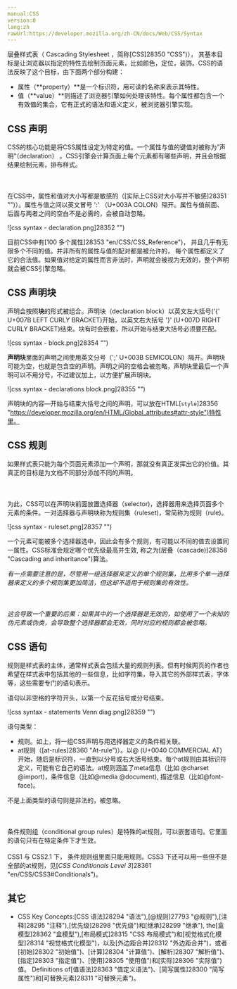 ```yaml
---
manual:CSS
version:0
lang:zh
rawUrl:https://developer.mozilla.org/zh-CN/docs/Web/CSS/Syntax
---
```







层叠样式表（ Cascading Stylesheet ，简称[CSS]28350 "CSS")）， 其基本目标是让浏览器以指定的特性去绘制页面元素，比如颜色，定位，装饰。CSS的语法反映了这个目标，由下面两个部分构建：


* 属性（**property）**是一个标识符，用可读的名称来表示其特性。
* 值（**value）**则描述了浏览器引擎如何处理该特性。每个属性都包含一个有效值的集合，它有正式的语法和语义定义，被浏览器引擎实现。

## CSS 声明<a name="CSS_声明"></a>


CSS的核心功能是将CSS属性设定为特定的值。一个属性与值的键值对被称为”声明“（declaration） 。CSS引擎会计算页面上每个元素都有哪些声明，并且会根据结果绘制元素，排布样式。<br></br><br></br>在CSS中，属性和值对大小写都是敏感的（[实际上CSS对大小写并不敏感]28351 "")）。属性与值之间以英文冒号 &#39;:&#39; （U+003A COLON）隔开。属性与值前面、后面与两者之间的空白不是必需的，会被自动忽略。



![css syntax - declaration.png]28352 "")



目前CSS中有[100 多个属性]28353 "en/CSS/CSS_Reference")， 并且几乎有无限多个不同的值。并非所有的属性与值的配对都是被允许的， 每个属性都定义了它的合法值。如果值对给定的属性而言非法时，声明就会被视为无效的，整个声明就会被CSS引擎忽略。


## CSS 声明块<a name="CSS_声明块"></a>


声明会按照**块**的形式被组合。声明块（declaration block）以英文左大括号(&#39;{&#39; U+007B LEFT CURLY BRACKET)开始，以英文右大括号 &#39;}&#39; (U+007D RIGHT CURLY BRACKET)结束。块有时会嵌套，所以开始与结束大括号必须要匹配。



![css syntax - block.png]28354 "")



**声明块**里面的声明之间使用英文分号（&#39;;&#39; U+003B SEMICOLON）隔开。声明块可能为空，也就是包含空的声明。声明之间的空格会被忽略，声明块里最后一个声明可以不用分号，不过建议加上，以方便扩展声明块。



![css syntax - declarations block.png]28355 "")

声明块的内容—开始与结束大括号之间的声明，可以放在HTML[`style`]28356 "https://developer.mozilla.org/en/HTML/Global_attributes#attr-style")特性里。

## CSS 规则<a name="CSS_规则"></a>


如果样式表只能为每个页面元素添加一个声明，那就没有真正发挥出它的价值。其真正的目标是为文档不同部分添加不同的声明。<br></br><br></br>为此，CSS可以在声明块前面放置选择器（selector)，选择器用来选择页面多个元素的条件。一对选择器与声明块称为规则集（ruleset)，常简称为规则（rule)。



![css syntax - ruleset.png]28357 "")



一个元素可能被多个选择器选中，因此会有多个规则，有可能以不同的值去设置同一属性。CSS标准会规定哪个优先级最高并生效, 称之为[层叠（cascade)]28358 "Cascading and inheritance")算法。



*有一点需要注意的是，尽管用一组选择器来定义的单个规则集，比用多个单一选择器来定义的多个规则集更加简洁，但这却不适用于规则集的有效性。*<br></br><br></br>*这会导致一个重要的后果：如果其中的一个选择器是无效的，如使用了一个未知的伪元素或伪类，会导致整个选择器都会无效，同时对应的规则都会被忽略。*


## CSS 语句<a name="CSS_语句"></a>


规则是样式表的主体，通常样式表会包括大量的规则列表。但有时候网页的作者也希望在样式表中包括其他的一些信息，比如字符集，导入其它的外部样式表，字体等，这些需要专门的语句表示。



语句以非空格的字符开头，以第一个反花括号或分号结束。



![css syntax - statements Venn diag.png]28359 "")



语句类型：


* 规则。如上，将一组CSS声明与用选择器定义的条件相关联。
* at规则（[at-rules]28360 "At-rule")）。以@ (U+0040 COMMERCIAL AT) 开始，随后是标识符，一直到以分号或右大括号结束。每个at规则由其标识符定义，可能有它自己的语法。at规则涵盖了meta信息（比如 @charset @import)，条件信息（比如@media @document), 描述信息（比如@font-face)。


不是上面类型的语句则是非法的，被忽略。<br></br><br></br>条件规则组（conditional group rules）是特殊的at规则，可以嵌套语句。它里面的语句只有在特定条件下才生效。<br></br>CSS1 与 CSS2.1 下， 条件规则组里面只能用规则。CSS3 下还可以用一些但不是全部的at规则，见[*CSS Conditionals Level 3*]28361 "en/CSS/CSS3#Conditionals")。


## 其它<a name="其它"></a>

* CSS Key Concepts:[CSS 语法]28294 "语法"),[@规则]27793 "@规则"),[注释]28295 "注释"),[优先级]28298 "优先级")和[继承]28299 "继承"), the[盒模型]28362 "盒模型"),[布局模式]28315 "CSS 布局模式")和[视觉格式化模型]28314 "视觉格式化模型")，以及[外边距合并]28312 "外边距合并")，或者[初始]28302 "初始值")、[计算]28304 "计算值")、[解析]28307 "解析值")、[指定]28303 "指定值")、[使用]28305 "使用值")和[实际]28306 "实际值")值。 Definitions of[值语法]28363 "值定义语法")、[简写属性]28300 "简写属性")和[可替换元素]28311 "可替换元素")。



